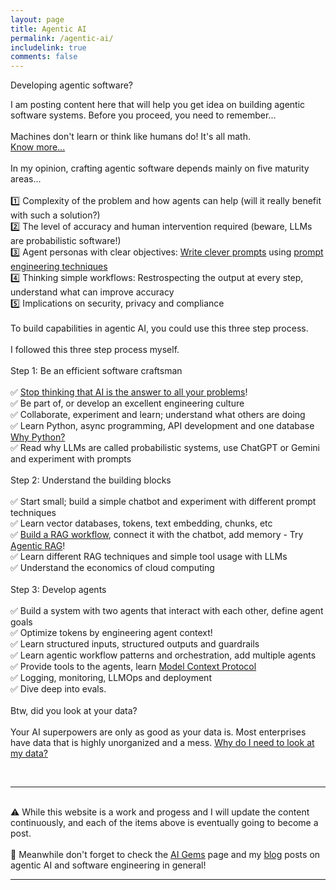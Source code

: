 ```yaml
---
layout: page
title: Agentic AI
permalink: /agentic-ai/
includelink: true
comments: false
---
```



<span class="important">Developing agentic software?</span>

I am posting content here that will help you get idea on building agentic software systems.
Before you proceed, you need to remember...
<br />
<br />
<span class="important">Machines don't learn or think like humans do! It's all math.</span><br />
<a href="/2025/04/02/is-ml-really-making-machines-intelligent/">Know more...</a>
<br />
<br />
In my opinion, crafting agentic software depends mainly on five maturity areas...
<br />
<br />
1️⃣ Complexity of the problem and how agents can help (will it really benefit with such a solution?)<br />
2️⃣ The level of accuracy and human intervention required (beware, LLMs are probabilistic software!)<br />
3️⃣ Agent personas with clear objectives: <a href="/2025/04/26/llms-and-bayes-theorem/">Write clever prompts</a> using <a href="/2025/06/22/prompt-engineering/">prompt engineering techniques</a><br />
4️⃣ Thinking simple workflows: Restrospecting the output at every step, understand what can improve accuracy<br />
5️⃣ Implications on security, privacy and compliance
<br />
<br />
<span class="important">To build capabilities in agentic AI, you could use this three step process.</span>
<br />
<br />
I followed this three step process myself.
<br />
<br />
<span class="important">Step 1: Be an efficient software craftsman</span>
<br />
<br />
✅ <a href="/2025/08/19/what-will-benefit-from-genai-and-takeoff/">Stop thinking that AI is the answer to all your problems</a>!<br />
✅ Be part of, or develop an excellent engineering culture<br />
✅ Collaborate, experiment and learn; understand what others are doing<br />
✅ Learn Python, async programming, API development and one database<br/>
<a href="#">Why Python?</a><br />
✅ Read why LLMs are called probabilistic systems, use ChatGPT or Gemini and experiment with prompts
<br />
<br />
<span class="important">Step 2: Understand the building blocks</span>
<br />
<br />
✅ Start small; build a simple chatbot and experiment with different prompt techniques<br />
✅ Learn vector databases, tokens, text embedding, chunks, etc<br />
✅ <a href="https://www.youtube.com/watch?v=qN_2fnOPY-M">Build a RAG workflow</a>, connect it with the chatbot, add memory - Try <a href="https://www.ibm.com/think/topics/agentic-rag">Agentic RAG</a>!<br />
✅ Learn different RAG techniques and simple tool usage with LLMs<br />
✅ Understand the economics of cloud computing
<br />
<br />
<span class="important">Step 3: Develop agents</span>
<br />
<br />
✅ Build a system with two agents that interact with each other, define agent goals<br />
✅ Optimize tokens by engineering agent context!<br />
✅ Learn structured inputs, structured outputs and guardrails<br />
✅ Learn agentic workflow patterns and orchestration, add multiple agents<br />
✅ Provide tools to the agents, learn <a href="/2025/07/04/simple-mcp-server-configured-with-claude-desktop/">Model Context Protocol</a><br />
✅ Logging, monitoring, LLMOps and deployment<br />
✅ Dive deep into evals.
<br />
<br />
<span class="important">Btw, did you look at your data?</span> 
<br />
<br />
Your AI superpowers are only as good as your data is. Most enterprises have data that is highly unorganized and a mess.
<a href="#">Why do I need to look at my data?</a>

<br />
<hr />
<br />
⚠️ While this website is a work and progess and I will update the content continuously, and each of the items above is eventually going to become a post. 
<br />
<br />
📣 Meanwhile don't forget to check the <a href="/ai-gems">AI Gems</a> page and my <a href="/blog">blog</a> posts on agentic AI and software engineering in general!

***
